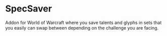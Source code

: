 SpecSaver
=========

Addon for World of Warcraft where you save talents and glyphs in sets that you easily can swap between depending on the challenge you are facing.

